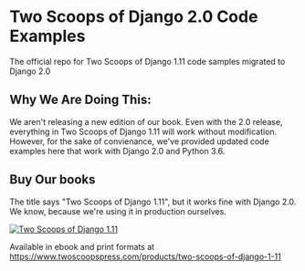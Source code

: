 # Two Scoops of Django 2.0 Code Examples
The official repo for Two Scoops of Django 1.11 code samples migrated to Django 2.0

## Why We Are Doing This:

We aren't releasing a new edition of our book. Even with the 2.0 release, everything in Two Scoops of Django 1.11 will work without modification. However, for the sake of convienance, we've provided updated code examples here that work with Django 2.0 and Python 3.6. 

## Buy Our books

The title says "Two Scoops of Django 1.11", but it works fine with Django 2.0. We know, because we're using it in production ourselves.

[![Two Scoops of Django 1.11](https://cdn.shopify.com/s/files/1/0304/6901/files/tsd-111-alpha-thumbnail.jpg?v=1493066333 "Two Scoops of Django 1.11")](https://www.twoscoopspress.com/products/two-scoops-of-django-1-11)
  
Available in ebook and print formats at https://www.twoscoopspress.com/products/two-scoops-of-django-1-11
